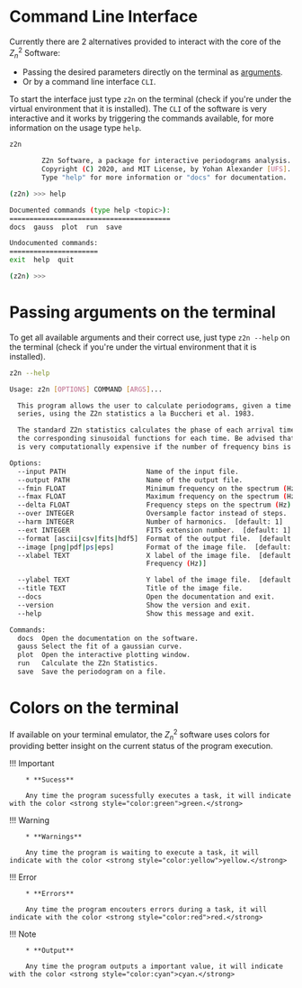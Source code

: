 # Command Line Interface

Currently there are 2 alternatives provided to interact with the core of the $`Z^2_n`$ Software:

* Passing the desired parameters directly on the terminal as [arguments](#passing-arguments-on-the-terminal).
* Or by a command line interface `CLI`.

To start the interface just type `z2n` on the terminal (check if you're under the virtual environment that it is installed). The `CLI` of the software is very interactive and it works by triggering the commands available, for more information on the usage type `help`.

```bash
z2n

        Z2n Software, a package for interactive periodograms analysis.
        Copyright (C) 2020, and MIT License, by Yohan Alexander [UFS].
        Type "help" for more information or "docs" for documentation.

(z2n) >>> help

Documented commands (type help <topic>):
========================================
docs  gauss  plot  run  save

Undocumented commands:
======================
exit  help  quit

(z2n) >>>
```

# Passing arguments on the terminal

To get all available arguments and their correct use, just type `z2n --help` on the terminal (check if you're under the virtual environment that it is installed).

```bash
z2n --help

Usage: z2n [OPTIONS] COMMAND [ARGS]...

  This program allows the user to calculate periodograms, given a time
  series, using the Z2n statistics a la Buccheri et al. 1983.

  The standard Z2n statistics calculates the phase of each arrival time and
  the corresponding sinusoidal functions for each time. Be advised that this
  is very computationally expensive if the number of frequency bins is high.

Options:
  --input PATH                    Name of the input file.
  --output PATH                   Name of the output file.
  --fmin FLOAT                    Minimum frequency on the spectrum (Hz).
  --fmax FLOAT                    Maximum frequency on the spectrum (Hz).
  --delta FLOAT                   Frequency steps on the spectrum (Hz).
  --over INTEGER                  Oversample factor instead of steps.
  --harm INTEGER                  Number of harmonics.  [default: 1]
  --ext INTEGER                   FITS extension number.  [default: 1]
  --format [ascii|csv|fits|hdf5]  Format of the output file.  [default: fits]
  --image [png|pdf|ps|eps]        Format of the image file.  [default: ps]
  --xlabel TEXT                   X label of the image file.  [default:
                                  Frequency (Hz)]

  --ylabel TEXT                   Y label of the image file.  [default: Power]
  --title TEXT                    Title of the image file.
  --docs                          Open the documentation and exit.
  --version                       Show the version and exit.
  --help                          Show this message and exit.

Commands:
  docs  Open the documentation on the software.
  gauss Select the fit of a gaussian curve.
  plot  Open the interactive plotting window.
  run   Calculate the Z2n Statistics.
  save  Save the periodogram on a file.
```

# Colors on the terminal

If available on your terminal emulator, the $`Z^2_n`$ software uses colors for providing better insight on the current status of the program execution.

!!! Important

        * **Sucess**

        Any time the program sucessfully executes a task, it will indicate with the color <strong style="color:green">green.</strong>

!!! Warning

        * **Warnings**

        Any time the program is waiting to execute a task, it will indicate with the color <strong style="color:yellow">yellow.</strong>

!!! Error

        * **Errors**

        Any time the program encouters errors during a task, it will indicate with the color <strong style="color:red">red.</strong>

!!! Note

        * **Output**

        Any time the program outputs a important value, it will indicate with the color <strong style="color:cyan">cyan.</strong>
